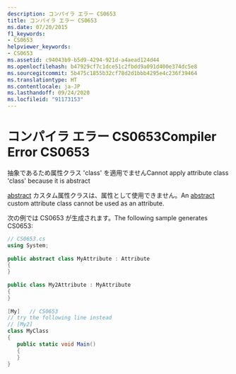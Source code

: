 ```yaml
---
description: コンパイラ エラー CS0653
title: コンパイラ エラー CS0653
ms.date: 07/20/2015
f1_keywords:
- CS0653
helpviewer_keywords:
- CS0653
ms.assetid: c94043b9-b5d9-4294-921d-a4aead124d44
ms.openlocfilehash: b47929cf7c1dce51c2fbdd9a091d400e374dc5e8
ms.sourcegitcommit: 5b475c1855b32cf78d2d1bbb4295e4c236f39464
ms.translationtype: HT
ms.contentlocale: ja-JP
ms.lasthandoff: 09/24/2020
ms.locfileid: "91173153"
---
```

# <a name="compiler-error-cs0653"></a><span data-ttu-id="81563-103">コンパイラ エラー CS0653</span><span class="sxs-lookup"><span data-stu-id="81563-103">Compiler Error CS0653</span></span>

<span data-ttu-id="81563-104">抽象であるため属性クラス 'class' を適用でません</span><span class="sxs-lookup"><span data-stu-id="81563-104">Cannot apply attribute class 'class' because it is abstract</span></span>  
  
 <span data-ttu-id="81563-105">[abstract](../language-reference/keywords/abstract.md) カスタム属性クラスは、属性として使用できません。</span><span class="sxs-lookup"><span data-stu-id="81563-105">An [abstract](../language-reference/keywords/abstract.md) custom attribute class cannot be used as an attribute.</span></span>  
  
 <span data-ttu-id="81563-106">次の例では CS0653 が生成されます。</span><span class="sxs-lookup"><span data-stu-id="81563-106">The following sample generates CS0653:</span></span>  
  
```csharp  
// CS0653.cs  
using System;  
  
public abstract class MyAttribute : Attribute  
{  
}  
  
public class My2Attribute : MyAttribute  
{  
}  
  
[My]   // CS0653  
// try the following line instead  
// [My2]  
class MyClass  
{  
   public static void Main()  
   {  
   }  
}  
```
